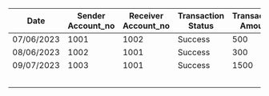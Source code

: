 |   Date	| Sender Account_no| Receiver Account_no	| Transaction Status| Transaction Amount|
|---	|---	|---	|---	|--- |
|  07/06/2023 	|   1001	|  1002 	| Success  	|  500  |
|   08/06/2023	|   1002	|   1001	|   Success	| 300|
|   	09/07/2023|  1003 	|   1001	| Success |1500|
|   	|   	|   	|   	|
|   	|   	|   	|   	|
|   	|   	|   	|   	|
|   	|   	|   	|   	|
|   	|   	|   	|   	|
